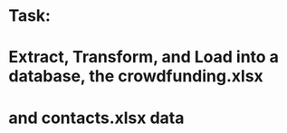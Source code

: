 # Task:
# Extract, Transform, and Load into a database, the crowdfunding.xlsx
# and contacts.xlsx data
